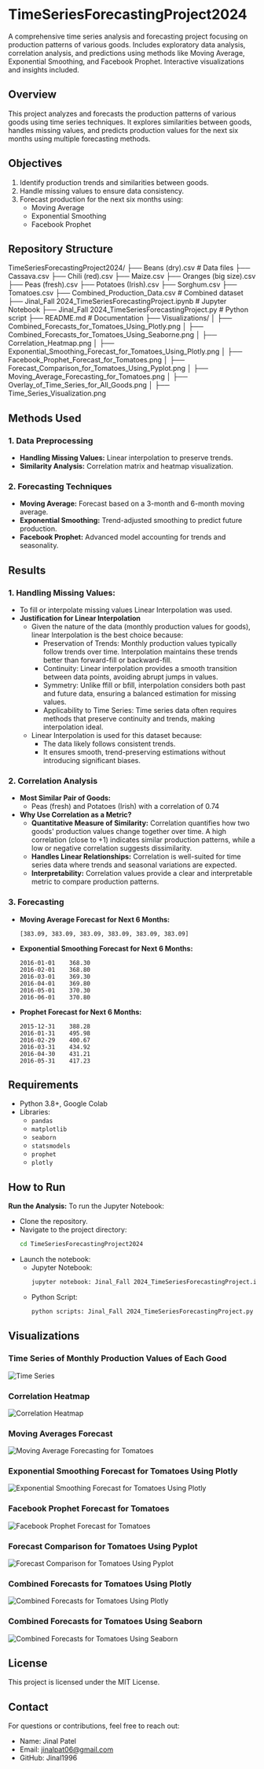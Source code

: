 # TimeSeriesForecastingProject2024
A comprehensive time series analysis and forecasting project focusing on production patterns of various goods. Includes exploratory data analysis, correlation analysis, and predictions using methods like Moving Average, Exponential Smoothing, and Facebook Prophet. Interactive visualizations and insights included.

## Overview
This project analyzes and forecasts the production patterns of various goods using time series techniques. It explores similarities between goods, handles missing values, and predicts production values for the next six months using multiple forecasting methods.

## Objectives
1. Identify production trends and similarities between goods.
2. Handle missing values to ensure data consistency.
3. Forecast production for the next six months using:
   - Moving Average
   - Exponential Smoothing
   - Facebook Prophet

## Repository Structure

TimeSeriesForecastingProject2024/
├── Beans (dry).csv                              # Data files
├── Cassava.csv
├── Chili (red).csv
├── Maize.csv
├── Oranges (big size).csv
├── Peas (fresh).csv
├── Potatoes (Irish).csv
├── Sorghum.csv
├── Tomatoes.csv
├── Combined_Production_Data.csv                # Combined dataset
├── Jinal_Fall 2024_TimeSeriesForecastingProject.ipynb  # Jupyter Notebook
├── Jinal_Fall 2024_TimeSeriesForecastingProject.py     # Python script
├── README.md                                   # Documentation
├── Visualizations/
│   ├── Combined_Forecasts_for_Tomatoes_Using_Plotly.png
│   ├── Combined_Forecasts_for_Tomatoes_Using_Seaborne.png
│   ├── Correlation_Heatmap.png
│   ├── Exponential_Smoothing_Forecast_for_Tomatoes_Using_Plotly.png
│   ├── Facebook_Prophet_Forecast_for_Tomatoes.png
│   ├── Forecast_Comparison_for_Tomatoes_Using_Pyplot.png
│   ├── Moving_Average_Forecasting_for_Tomatoes.png
│   ├── Overlay_of_Time_Series_for_All_Goods.png
│   ├── Time_Series_Visualization.png

## Methods Used
### 1. Data Preprocessing
- **Handling Missing Values:** Linear interpolation to preserve trends.
- **Similarity Analysis:** Correlation matrix and heatmap visualization.

### 2. Forecasting Techniques
- **Moving Average:** Forecast based on a 3-month and 6-month moving average.
- **Exponential Smoothing:** Trend-adjusted smoothing to predict future production.
- **Facebook Prophet:** Advanced model accounting for trends and seasonality.

## Results
### 1. Handling Missing Values:
- To fill or interpolate missing values Linear Interpolation was used.
- **Justification for Linear Interpolation**
  * Given the nature of the data (monthly production values for goods), linear Interpolation is the best choice because:
    * Preservation of Trends: Monthly production values typically follow trends over time. Interpolation maintains these trends better than forward-fill or backward-fill.
    * Continuity: Linear interpolation provides a smooth transition between data points, avoiding abrupt jumps in values.
    * Symmetry: Unlike ffill or bfill, interpolation considers both past and future data, ensuring a balanced estimation for missing values.
    * Applicability to Time Series: Time series data often requires methods that preserve continuity and trends, making interpolation ideal.
  * Linear Interpolation is used for this dataset because:
     * The data likely follows consistent trends.
     * It ensures smooth, trend-preserving estimations without introducing significant biases.
### 2. Correlation Analysis
- **Most Similar Pair of Goods:**
  - Peas (fresh) and Potatoes (Irish) with a correlation of 0.74
- **Why Use Correlation as a Metric?**
  * **Quantitative Measure of Similarity:** Correlation quantifies how two goods' production values change together over time. A high correlation (close to +1) indicates similar production patterns, while a low or negative correlation suggests dissimilarity.
  * **Handles Linear Relationships:** Correlation is well-suited for time series data where trends and seasonal variations are expected.
  * **Interpretability:** Correlation values provide a clear and interpretable metric to compare production patterns.
### 3. Forecasting
- **Moving Average Forecast for Next 6 Months:**
  ```plaintext
  [383.09, 383.09, 383.09, 383.09, 383.09, 383.09]
- **Exponential Smoothing Forecast for Next 6 Months:**
   ```plaintext
  2016-01-01    368.30
  2016-02-01    368.80
  2016-03-01    369.30
  2016-04-01    369.80
  2016-05-01    370.30
  2016-06-01    370.80
- **Prophet Forecast for Next 6 Months:**
  ```plaintext
  2015-12-31    388.28
  2016-01-31    495.98
  2016-02-29    400.67
  2016-03-31    434.92
  2016-04-30    431.21
  2016-05-31    417.23
## Requirements
- Python 3.8+, Google Colab
- Libraries:
  - `pandas`
  - `matplotlib`
  - `seaborn`
  - `statsmodels`
  - `prophet`
  - `plotly`
    
## How to Run
**Run the Analysis:**
To run the Jupyter Notebook:
* Clone the repository.
* Navigate to the project directory:
  ```bash
  cd TimeSeriesForecastingProject2024
* Launch the notebook:
   * Jupyter Notebook:
     ```bash
     jupyter notebook: Jinal_Fall 2024_TimeSeriesForecastingProject.ipynb
   * Python Script:
     ```bash
     python scripts: Jinal_Fall 2024_TimeSeriesForecastingProject.py

## Visualizations
### Time Series of Monthly Production Values of Each Good
![Time Series](/Overlay_of_Time_Series_for_All_Goods.png)

### Correlation Heatmap
![Correlation Heatmap](/Correlation_Heatmap.png)

### Moving Averages Forecast
![Moving Average Forecasting for Tomatoes](/Moving_Average_Forecasting_for_Tomatoes.png)

### Exponential Smoothing Forecast for Tomatoes Using Plotly
![Exponential Smoothing Forecast for Tomatoes Using Plotly](/Exponential_Smoothing_Forecast_for_Tomatoes_Using_Plotly.png)

### Facebook Prophet Forecast for Tomatoes
![Facebook Prophet Forecast for Tomatoes](/Facebook_Prophet_Forecast_for_Tomatoes.png)

### Forecast Comparison for Tomatoes Using Pyplot
![Forecast Comparison for Tomatoes Using Pyplot](/Forecast_Comparison_for_Tomatoes_Using_Pyplot.png)

### Combined Forecasts for Tomatoes Using Plotly
![Combined Forecasts for Tomatoes Using Plotly](/Combined_Forecasts_for_Tomatoes_Using_Plotly.png)

### Combined Forecasts for Tomatoes Using Seaborn
![Combined Forecasts for Tomatoes Using Seaborn](/Combined_Forecasts_for_Tomatoes_Using_Seaborne.png)
## License
This project is licensed under the MIT License.

## Contact
For questions or contributions, feel free to reach out:
* Name: Jinal Patel
* Email: jinalpat06@gmail.com
* GitHub: Jinal1996
